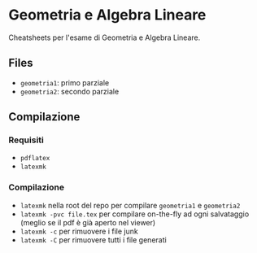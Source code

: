 # Geometria e Algebra Lineare

Cheatsheets per l'esame di Geometria e Algebra Lineare.

## Files

- `geometria1`: primo parziale
- `geometria2`: secondo parziale

## Compilazione

### Requisiti

- `pdflatex`
- `latexmk`

### Compilazione

- `latexmk` nella root del repo per compilare `geometria1` e `geometria2`
- `latexmk -pvc file.tex` per compilare on-the-fly ad ogni salvataggio (meglio se il pdf è già aperto nel viewer)
- `latexmk -c` per rimuovere i file junk
- `latexmk -C` per rimuovere tutti i file generati
